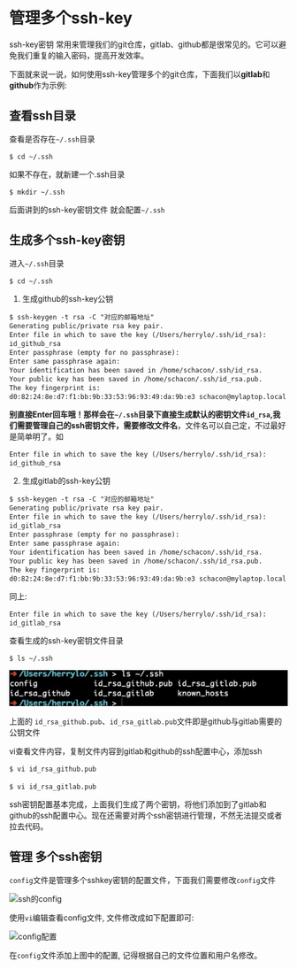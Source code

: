 # 管理多个ssh-key

ssh-key密钥 常用来管理我们的git仓库，gitlab、github都是很常见的。它可以避免我们重复的输入密码，提高开发效率。

下面就来说一说，如何使用ssh-key管理多个的git仓库，下面我们以**gitlab**和**github**作为示例:

## 查看ssh目录

查看是否存在```~/.ssh```目录
```
$ cd ~/.ssh
```
如果不存在，就新建一个.ssh目录
```
$ mkdir ~/.ssh
```

后面讲到的ssh-key密钥文件 就会配置```~/.ssh```

## 生成多个ssh-key密钥

进入```~/.ssh```目录
```
$ cd ~/.ssh
```

1. 生成github的ssh-key公钥

```
$ ssh-keygen -t rsa -C "对应的邮箱地址"
Generating public/private rsa key pair.
Enter file in which to save the key (/Users/herrylo/.ssh/id_rsa): id_github_rsa
Enter passphrase (empty for no passphrase):
Enter same passphrase again:
Your identification has been saved in /home/schacon/.ssh/id_rsa.
Your public key has been saved in /home/schacon/.ssh/id_rsa.pub.
The key fingerprint is:
d0:82:24:8e:d7:f1:bb:9b:33:53:96:93:49:da:9b:e3 schacon@mylaptop.local
```

**别直接Enter回车哦！那样会在```~/.ssh```目录下直接生成默认的密钥文件```id_rsa```,我们需要管理自己的ssh密钥文件，需要修改文件名**，文件名可以自己定，不过最好是简单明了。如
```
Enter file in which to save the key (/Users/herrylo/.ssh/id_rsa): id_github_rsa
```

2. 生成gitlab的ssh-key公钥
```
$ ssh-keygen -t rsa -C "对应的邮箱地址"
Generating public/private rsa key pair.
Enter file in which to save the key (/Users/herrylo/.ssh/id_rsa): id_gitlab_rsa
Enter passphrase (empty for no passphrase):
Enter same passphrase again:
Your identification has been saved in /home/schacon/.ssh/id_rsa.
Your public key has been saved in /home/schacon/.ssh/id_rsa.pub.
The key fingerprint is:
d0:82:24:8e:d7:f1:bb:9b:33:53:96:93:49:da:9b:e3 schacon@mylaptop.local
```

同上:
```
Enter file in which to save the key (/Users/herrylo/.ssh/id_rsa): id_gitlab_rsa
```

查看生成的ssh-key密钥文件目录
```
$ ls ~/.ssh 
```
![ssh目录](../../img/sshDir.png)

上面的 ```id_rsa_github.pub```、```id_rsa_gitlab.pub```文件即是github与gitlab需要的公钥文件

vi查看文件内容，复制文件内容到gitlab和github的ssh配置中心，添加ssh
```
$ vi id_rsa_github.pub

$ vi id_rsa_gitlab.pub
```

ssh密钥配置基本完成，上面我们生成了两个密钥，将他们添加到了gitlab和github的ssh配置中心。现在还需要对两个ssh密钥进行管理，不然无法提交或者拉去代码。

## 管理 多个ssh密钥

```config```文件是管理多个sshkey密钥的配置文件，下面我们需要修改```config```文件

![ssh的config](../../img/sshConfig.png)

使用```vi```编辑查看config文件, 文件修改成如下配置即可:

![config配置](../../img/configSsh.png)

在```config```文件添加上图中的配置, 记得根据自己的文件位置和用户名修改。





